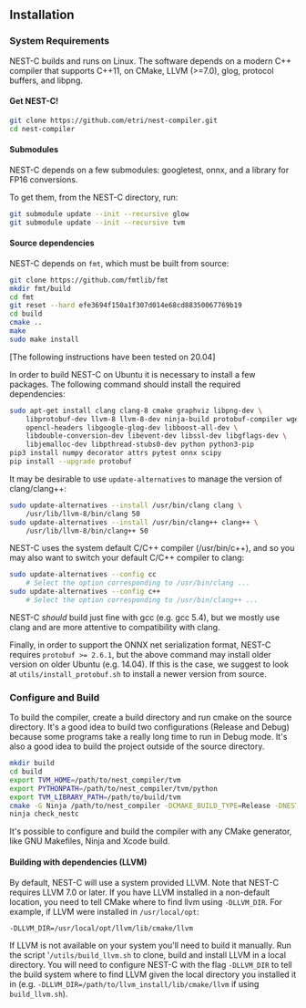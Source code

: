 ## Installation

### System Requirements

NEST-C builds and runs on Linux. The software depends on a modern C++
compiler that supports C++11, on CMake, LLVM (>=7.0), glog, protocol buffers, and
libpng.

#### Get NEST-C!

  ```bash
  git clone https://github.com/etri/nest-compiler.git
  cd nest-compiler
  ```

#### Submodules

NEST-C depends on a few submodules: googletest, onnx, and a library
for FP16 conversions.

To get them, from the NEST-C directory, run:

  ```bash
  git submodule update --init --recursive glow
  git submodule update --init --recursive tvm
  ```

#### Source dependencies

NEST-C depends on `fmt`, which must be built from source:
```bash
git clone https://github.com/fmtlib/fmt
mkdir fmt/build
cd fmt
git reset --hard efe3694f150a1f307d014e68cd88350067769b19
cd build
cmake ..
make
sudo make install
```
[The following instructions have been tested on 20.04]

In order to build NEST-C on Ubuntu it is necessary to install a few packages. The
following command should install the required dependencies:

  ```bash
  sudo apt-get install clang clang-8 cmake graphviz libpng-dev \
      libprotobuf-dev llvm-8 llvm-8-dev ninja-build protobuf-compiler wget \
      opencl-headers libgoogle-glog-dev libboost-all-dev \
      libdouble-conversion-dev libevent-dev libssl-dev libgflags-dev \
      libjemalloc-dev libpthread-stubs0-dev python python3-pip
  pip3 install numpy decorator attrs pytest onnx scipy
  pip install --upgrade protobuf
  ```


It may be desirable to use `update-alternatives` to manage the version of
clang/clang++:

  ```bash
  sudo update-alternatives --install /usr/bin/clang clang \
      /usr/lib/llvm-8/bin/clang 50
  sudo update-alternatives --install /usr/bin/clang++ clang++ \
      /usr/lib/llvm-8/bin/clang++ 50
  ```

NEST-C uses the system default C/C++ compiler (/usr/bin/c++), and so you may also
want to switch your default C/C++ compiler to clang:

  ```bash
  sudo update-alternatives --config cc
      # Select the option corresponding to /usr/bin/clang ...
  sudo update-alternatives --config c++
      # Select the option corresponding to /usr/bin/clang++ ...
  ```

NEST-C *should* build just fine with gcc (e.g. gcc 5.4), but we mostly use clang
and are more attentive to compatibility with clang.

Finally, in order to support the ONNX net serialization format, NEST-C requires
`protobuf >= 2.6.1`, but the above command may install older
version on older Ubuntu (e.g. 14.04). If this is the case, we suggest to look
at `utils/install_protobuf.sh` to install a newer version from source.


### Configure and Build

To build the compiler, create a build directory and run cmake on the source
directory. It's a good idea to build two configurations (Release and Debug)
because some programs take a really long time to run in Debug mode. It's also a
good idea to build the project outside of the source directory.

  ```bash
  mkdir build
  cd build
  export TVM_HOME=/path/to/nest_compiler/tvm
  export PYTHONPATH=/path/to/nest_compiler/tvm/python
  export TVM_LIBRARY_PATH=/path/to/build/tvm
  cmake -G Ninja /path/to/nest_compiler -DCMAKE_BUILD_TYPE=Release -DNESTC_WITH_EVTA=ON -DNESTC_EVTA_BUNDLE_TEST=ON -DGLOW_WITH_BUNDLES=ON -DNESTC_USE_PRECOMPILED_EVTA_LIBRARY=ON 
  ninja check_nestc
  ```

It's possible to configure and build the compiler with any CMake generator,
like GNU Makefiles, Ninja and Xcode build.

#### Building with dependencies (LLVM)

By default, NEST-C will use a system provided LLVM.  Note that NEST-C requires LLVM
7.0 or later. If you have LLVM installed in a non-default location, you need to tell CMake
where to find llvm using `-DLLVM_DIR`. For example, if LLVM were
installed in `/usr/local/opt`:

  ```bash
  -DLLVM_DIR=/usr/local/opt/llvm/lib/cmake/llvm
  ```

If LLVM is not available on your system you'll need to build it manually.  Run
the script '`/utils/build_llvm.sh` to clone, build and install LLVM in a local
directory. You will need to configure NEST-C with the flag `-DLLVM_DIR` to tell
the build system where to find LLVM given the local directory you installed it
in (e.g. `-DLLVM_DIR=/path/to/llvm_install/lib/cmake/llvm` if using
`build_llvm.sh`).

